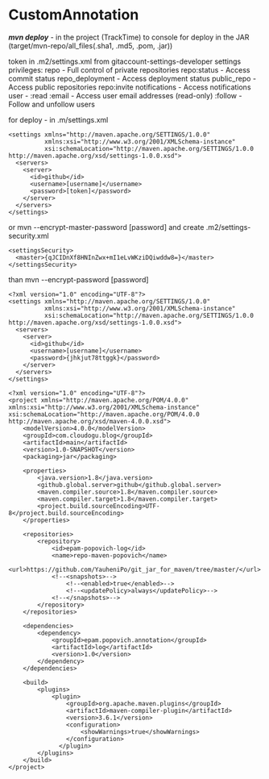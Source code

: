 # CustomAnnotation

_**mvn deploy**_ - in the project (TrackTime) to console for deploy in the JAR (target/mvn-repo/all_files(.sha1, .md5, .pom, .jar))

token in .m2/settings.xml from gitaccount-settings-developer settings privileges: 
repo - Full control of private repositories 
repo:status - Access commit status 
repo_deployment - Access deployment status 
public_repo - Access public repositories 
repo:invite
notifications - Access notifications 
user - :read :email - Access user email addresses (read-only) :follow - Follow and unfollow users

for deploy - in .m/settings.xml

```
<settings xmlns="http://maven.apache.org/SETTINGS/1.0.0"
          xmlns:xsi="http://www.w3.org/2001/XMLSchema-instance"
          xsi:schemaLocation="http://maven.apache.org/SETTINGS/1.0.0 http://maven.apache.org/xsd/settings-1.0.0.xsd">
  <servers>
    <server>
      <id>github</id>
      <username>[username]</username>
      <password>[token]</password>
    </server>
  </servers>
</settings>
```

or mvn --encrypt-master-password [password] and create .m2/settings-security.xml 
```
<settingsSecurity>
  <master>{qJCIDnXf8HNInZwx+mI1eLvWKziDQiwddw8=}</master>
</settingsSecurity>
```
than mvn --encrypt-password [password]
```
<?xml version="1.0" encoding="UTF-8"?>
<settings xmlns="http://maven.apache.org/SETTINGS/1.0.0"
          xmlns:xsi="http://www.w3.org/2001/XMLSchema-instance"
          xsi:schemaLocation="http://maven.apache.org/SETTINGS/1.0.0 http://maven.apache.org/xsd/settings-1.0.0.xsd">
  <servers>
    <server>
      <id>github</id>
      <username>[username]</username>
      <password>{jhkjut78ttggk}</password>
    </server>
  </servers>
</settings>
```

```
<?xml version="1.0" encoding="UTF-8"?>
<project xmlns="http://maven.apache.org/POM/4.0.0" xmlns:xsi="http://www.w3.org/2001/XMLSchema-instance" xsi:schemaLocation="http://maven.apache.org/POM/4.0.0 http://maven.apache.org/xsd/maven-4.0.0.xsd">
    <modelVersion>4.0.0</modelVersion>
    <groupId>com.cloudogu.blog</groupId>
    <artifactId>main</artifactId>
    <version>1.0-SNAPSHOT</version>
    <packaging>jar</packaging>

    <properties>
        <java.version>1.8</java.version>
        <github.global.server>github</github.global.server>
        <maven.compiler.source>1.8</maven.compiler.source>
        <maven.compiler.target>1.8</maven.compiler.target>
        <project.build.sourceEncoding>UTF-8</project.build.sourceEncoding>
    </properties>

    <repositories>
        <repository>
            <id>epam-popovich-log</id>
            <name>repo-maven-popovich</name>
            <url>https://github.com/YauheniPo/git_jar_for_maven/tree/master/</url>
            <!--<snapshots>-->
                <!--<enabled>true</enabled>-->
                <!--<updatePolicy>always</updatePolicy>-->
            <!--</snapshots>-->
        </repository>
    </repositories>

    <dependencies>
        <dependency>
            <groupId>epam.popovich.annotation</groupId>
            <artifactId>log</artifactId>
            <version>1.0</version>
        </dependency>
    </dependencies>

    <build>
        <plugins>
            <plugin>
                <groupId>org.apache.maven.plugins</groupId>
                <artifactId>maven-compiler-plugin</artifactId>
                <version>3.6.1</version>
                <configuration>
                    <showWarnings>true</showWarnings>
                </configuration>
              </plugin>
        </plugins>
    </build>
</project>
```